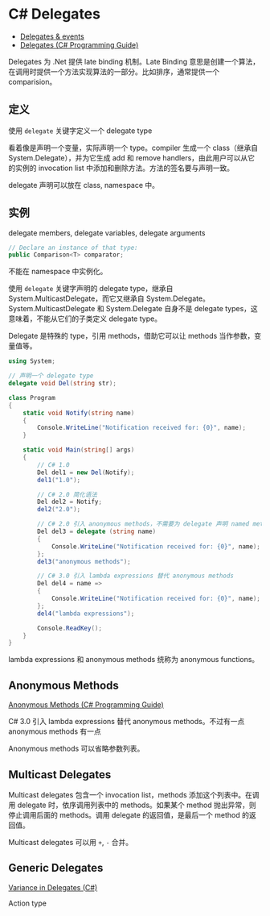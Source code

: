 # C# Delegates

- [Delegates & events](https://docs.microsoft.com/en-us/dotnet/csharp/delegates-events)
- [Delegates (C# Programming Guide)](https://docs.microsoft.com/en-us/dotnet/csharp/programming-guide/delegates/index)

Delegates 为 .Net 提供 late binding 机制。Late Binding 意思是创建一个算法，在调用时提供一个方法实现算法的一部分。比如排序，通常提供一个 comparision。

## 定义

使用 `delegate` 关键字定义一个 delegate type


看着像是声明一个变量，实际声明一个 type。compiler 生成一个 class（继承自 System.Delegate），并为它生成 add 和 remove handlers，由此用户可以从它的实例的 invocation list 中添加和删除方法。方法的签名要与声明一致。

delegate 声明可以放在 class, namespace 中。

## 实例

delegate members, delegate variables, delegate arguments

```cs
// Declare an instance of that type:
public Comparison<T> comparator;
```

不能在 namespace 中实例化。

使用 `delegate` 关键字声明的 delegate type，继承自 System.MulticastDelegate，而它又继承自 System.Delegate。System.MulticastDelegate 和 System.Delegate 自身不是 delegate types，这意味着，不能从它们的子类定义 delegate type。

Delegate 是特殊的 type，引用 methods，借助它可以让 methods 当作参数，变量值等。


```cs
using System;

// 声明一个 delegate type
delegate void Del(string str);

class Program
{
    static void Notify(string name)
    {
        Console.WriteLine("Notification received for: {0}", name);
    }

    static void Main(string[] args)
    {
        // C# 1.0
        Del del1 = new Del(Notify);
        del1("1.0");

        // C# 2.0 简化语法
        Del del2 = Notify;
        del2("2.0");

        // C# 2.0 引入 anonymous methods，不需要为 delegate 声明 named methods
        Del del3 = delegate (string name)
        {
            Console.WriteLine("Notification received for: {0}", name);
        };
        del3("anonymous methods");

        // C# 3.0 引入 lambda expressions 替代 anonymous methods
        Del del4 = name =>
        {
            Console.WriteLine("Notification received for: {0}", name);
        };
        del4("lambda expressions");

        Console.ReadKey();
    }
}
```

lambda expressions 和 anonymous methods 统称为 anonymous functions。

## Anonymous Methods

[Anonymous Methods (C# Programming Guide)](https://docs.microsoft.com/en-us/dotnet/csharp/programming-guide/statements-expressions-operators/anonymous-methods)

C# 3.0 引入 lambda expressions 替代 anonymous methods。不过有一点 anonymous methods 有一点

Anonymous methods 可以省略参数列表。

## Multicast Delegates

Multicast delegates 包含一个 invocation list，methods 添加这个列表中。在调用 delegate 时，依序调用列表中的 methods。如果某个 method 抛出异常，则停止调用后面的 methods。调用 delegate 的返回值，是最后一个 method 的返回值。

Multicast delegates 可以用 `+`, `-` 合并。



## Generic Delegates

[Variance in Delegates (C#)](https://docs.microsoft.com/en-us/dotnet/csharp/programming-guide/concepts/covariance-contravariance/variance-in-delegates)

Action type
